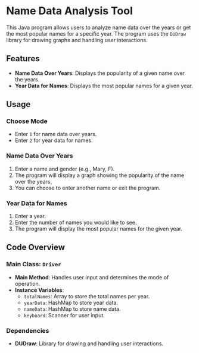# Name Data Analysis Tool

This Java program allows users to analyze name data over the years or get the most popular names for a specific year. The program uses the `DUDraw` library for drawing graphs and handling user interactions.

## Features

- **Name Data Over Years**: Displays the popularity of a given name over the years.
- **Year Data for Names**: Displays the most popular names for a given year.

## Usage

### Choose Mode

- Enter `1` for name data over years.
- Enter `2` for year data for names.

### Name Data Over Years

1. Enter a name and gender (e.g., Mary, F).
2. The program will display a graph showing the popularity of the name over the years.
3. You can choose to enter another name or exit the program.

### Year Data for Names

1. Enter a year.
2. Enter the number of names you would like to see.
3. The program will display the most popular names for the given year.

## Code Overview

### Main Class: `Driver`

- **Main Method**: Handles user input and determines the mode of operation.
- **Instance Variables**: 
  - `totalNames`: Array to store the total names per year.
  - `yearData`: HashMap to store year data.
  - `nameData`: HashMap to store name data.
  - `keyboard`: Scanner for user input.

### Dependencies

- **DUDraw**: Library for drawing and handling user interactions.
